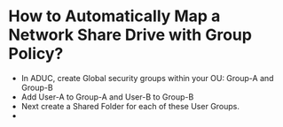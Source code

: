 # How to Automatically Map a Network Share Drive with Group Policy?

- In ADUC, create Global security groups within your OU: Group-A and Group-B
- Add User-A to Group-A and User-B to Group-B
- Next create a Shared Folder for each of these User Groups.
- 
